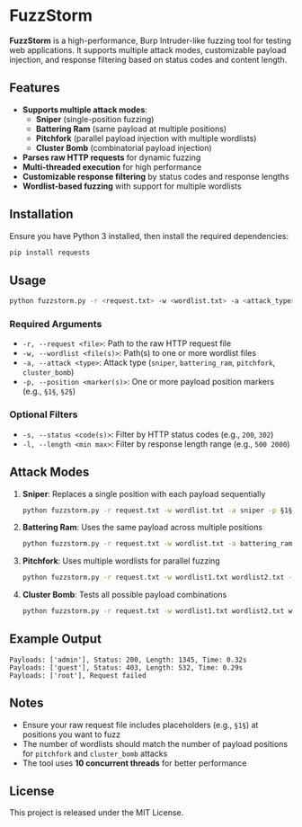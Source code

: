 # FuzzStorm  

**FuzzStorm** is a high-performance, Burp Intruder-like fuzzing tool for testing web applications. It supports multiple attack modes, customizable payload injection, and response filtering based on status codes and content length.  

## Features  
- **Supports multiple attack modes**:  
  - **Sniper** (single-position fuzzing)  
  - **Battering Ram** (same payload at multiple positions)  
  - **Pitchfork** (parallel payload injection with multiple wordlists)  
  - **Cluster Bomb** (combinatorial payload injection)  
- **Parses raw HTTP requests** for dynamic fuzzing  
- **Multi-threaded execution** for high performance  
- **Customizable response filtering** by status codes and response lengths  
- **Wordlist-based fuzzing** with support for multiple wordlists  

## Installation  
Ensure you have Python 3 installed, then install the required dependencies:  
```sh
pip install requests
```

## Usage  
```sh
python fuzzstorm.py -r <request.txt> -w <wordlist.txt> -a <attack_type> -p <payload_marker(s)> [options]
```

### Required Arguments  
- `-r, --request <file>`: Path to the raw HTTP request file  
- `-w, --wordlist <file(s)>`: Path(s) to one or more wordlist files  
- `-a, --attack <type>`: Attack type (`sniper`, `battering_ram`, `pitchfork`, `cluster_bomb`)  
- `-p, --position <marker(s)>`: One or more payload position markers (e.g., `§1§`, `§2§`)  

### Optional Filters  
- `-s, --status <code(s)>`: Filter by HTTP status codes (e.g., `200`, `302`)  
- `-l, --length <min max>`: Filter by response length range (e.g., `500 2000`)  

## Attack Modes  
1. **Sniper**: Replaces a single position with each payload sequentially  
   ```sh
   python fuzzstorm.py -r request.txt -w wordlist.txt -a sniper -p §1§ -s 200 302
   ```
2. **Battering Ram**: Uses the same payload across multiple positions  
   ```sh
   python fuzzstorm.py -r request.txt -w wordlist.txt -a battering_ram -p §1§ §2§ -l 1000 5000
   ```
3. **Pitchfork**: Uses multiple wordlists for parallel fuzzing  
   ```sh
   python fuzzstorm.py -r request.txt -w wordlist1.txt wordlist2.txt -a pitchfork -p §1§ §2§ -s 200 -l 500 2000
   ```
4. **Cluster Bomb**: Tests all possible payload combinations  
   ```sh
   python fuzzstorm.py -r request.txt -w wordlist1.txt wordlist2.txt wordlist3.txt -a cluster_bomb -p §1§ §2§ §3§
   ```

## Example Output  
```
Payloads: ['admin'], Status: 200, Length: 1345, Time: 0.32s  
Payloads: ['guest'], Status: 403, Length: 532, Time: 0.29s  
Payloads: ['root'], Request failed  
```

## Notes  
- Ensure your raw request file includes placeholders (e.g., `§1§`) at positions you want to fuzz  
- The number of wordlists should match the number of payload positions for `pitchfork` and `cluster_bomb` attacks  
- The tool uses **10 concurrent threads** for better performance  

## License  
This project is released under the MIT License.  